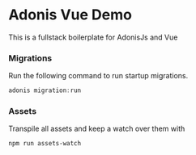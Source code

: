 # Adonis Vue Demo

This is a fullstack boilerplate for AdonisJs and Vue


### Migrations

Run the following command to run startup migrations.

```js
adonis migration:run
```

### Assets
Transpile all assets and keep a watch over them with
```bash
npm run assets-watch
```